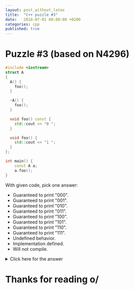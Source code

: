```yaml
---
layout: post_without_latex
title:  "C++ puzzle #3"
date:   2018-07-01 00:00:00 +0200
categories: cpp
published: true
---
```



# Puzzle #3 (based on N4296)

```cpp
#include <iostream>
struct A
{
  A() {
    foo();
  }

  ~A() {
    foo();
  }

  void foo() const {
    std::cout << "0 ";
  }

  void foo() {
    std::cout << "1 ";
  }
};

int main() {
    const A a;
    a.foo();
}
```

With given code, pick one answer:</br>
- Guaranteed to print "000".
- Guaranteed to print "001".
- Guaranteed to print "010".
- Guaranteed to print "011".
- Guaranteed to print "100".
- Guaranteed to print "101".
- Guaranteed to print "110".
- Guaranteed to print "111".
- Undefined behavior.
- Implementation defined.
- Will not compile.



<details markdown="1">
  <summary>Click here for the answer</summary>

The correct answer is: Guaranteed to print "101"..

Answer seems to be tricky, but after a while it becomes obvious.

> 12.1.3
>
> A constructor can be invoked for a const, volatile or const volatile object. const and volatile semantics (7.1.6.1) are not applied on an object under construction. They come into effect when the constructor for the most derived object (1.8) ends.

And similar for the destructor:

> 12.4.2
>
> A destructor can be invoked for a const, volatile or const volatile object. const and volatile semantics (7.1.6.1) are not applied on an object under destruction. They stop being in effect when the destructor for the most derived object (1.8) starts.

</details>


# Thanks for reading o/
